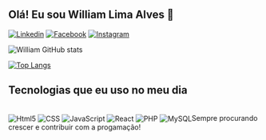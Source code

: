 ## Olá! Eu sou William Lima Alves 👋 

[![Linkedin](https://img.shields.io/badge/LinkedIn-0077B5?style=for-the-badge&logo=linkedin&logoColor=white)](https://www.linkedin.com/in/william-lima-alves-1139bb219/)
[![Facebook](https://img.shields.io/badge/Facebook-1877F2?style=for-the-badge&logo=facebook&logoColor=white)](https://www.facebook.com/william.lima.92167)
[![Instagram](https://img.shields.io/badge/Instagram-E4405F?style=for-the-badge&logo=instagram&logoColor=white)](https://www.instagram.com/williamlima300/)

![William GitHub stats](https://github-readme-stats.vercel.app/api?username=WilliamLima300&show_icons=true&theme=dracula&locale=pt-br)

[![Top Langs](https://github-readme-stats.vercel.app/api/top-langs/?username=WilliamLima300&theme=dracula&locale=pt-br)](https://github.com/WilliamLima300/github-readme-stats)

## Tecnologias que eu uso no meu dia
<div style="display:inline_block"><br>
  <img align="center" alt="Html5" src="https://img.shields.io/badge/HTML5-E34F26?style=for-the-badge&logo=html5&logoColor=white" />
  <img align="center" alt="CSS" src="https://img.shields.io/badge/CSS3-1572B6?style=for-the-badge&logo=css3&logoColor=white" />
  <img align="center" alt="JavaScript" src="https://img.shields.io/badge/JavaScript-F7DF1E?style=for-the-badge&logo=javascript&logoColor=black" />                         <img align="center" alt="React" src="https://img.shields.io/badge/React-20232A?style=for-the-badge&logo=react&logoColor=61DAFB" />                                       <img align="center" alt="PHP" src="https://img.shields.io/badge/PHP-777BB4?style=for-the-badge&logo=php&logoColor=white" />
  <img align="center" alt="MySQL" src="https://img.shields.io/badge/MySQL-00000F?style=for-the-badge&logo=mysql&logoColor=white) />

</div><br />

## Sempre procurando crescer e contribuir com a progamação!

<!---
WilliamLima300/WilliamLima300 is a ✨ special ✨ repository because its `README.md` (this file) appears on your GitHub profile.
You can click the Preview link to take a look at your changes.
--->
